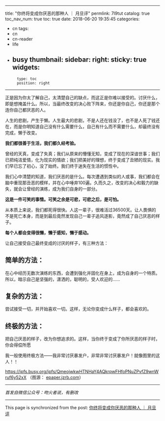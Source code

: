 
---
title: "你终将变成你厌恶的那种人  ｜  月旦评"
permlink: 7l9tut
catalog: true
toc_nav_num: true
toc: true
date: 2018-06-20 19:35:45
categories:
- cn
tags:
- cn
- cn-reader
- life
- busy
thumbnail: 
sidebar:
    right:
        sticky: true
widgets:
    -
        type: toc
        position: right
---


正是因为你太了解自己，太清楚自己的缺点，而这正是你难以接受的。讨厌什么，即是想掩盖什么。所以，当最终改变的决心败下阵来，你还是你自己，你还是那个连你自己都厌恶的人。

人生的悲剧，产生于懒。人生最大的悲剧，不是人还在钱没了，也不是人死了钱还在，而是你明知道自己没有什么需要什么，自己有什么而不需要什么，却最终没有完成，懒于改变。

**我们都很善于生活，我们都久经考验。**

曾经的天真，变成了失真；我们从原来的懵懂无知，变成了现在的深谙世事；我们已把纯洁爱情，化为现实的情欲；我们把美好的理想，终于变成了丑陋的现实。我们早已忘了初心，没了始终。我们终于迷失在生活的惯性中。 

我们心中清楚的知道，我们厌恶的是什么。每次遭遇到类似的人或事，我们都会在脑中重现那丑恶的模样，并在心中唾弃100遍。久而久之，改变的决心和毅力的缺失，就会让曾经的演练，成为我们自身的一部分。

**这是一件可笑的事情。可笑之余是可悲，可悲之后，是可怕。**

从本质上来说，我们都死得很快。人这一辈子，很难活过36500天。让人畏惧的不是死亡本身，而是到最后竟然发现自己一辈子追风逐影，竟然成了自己厌恶的样子。 

**每个人都会变得很懒，懒于感知，懒于感动。**

让自己接受自己最终变成的讨厌的样子，有三种方法：

## 简单的方法：
在心中经历无数次演练的东西，会遭到强化并固化在身上，成为自身的一个特质。所以，暗示自己是坚强的，潇洒的，聪明的，受人欢迎的…… 

## 复杂的方法：
尝试接受一切，并开始喜欢一切。这样，无论你变成什么样子，都会喜欢的。

## 终极的方法：
把自己厌恶的样子，改为你想追求的。这样，当你终于变成了你所厌恶的样子时，你会得偿所愿

我一般使用终极方法——我非常讨厌暴发户，非常非常讨厌暴发户！就像图里的这人！！ 

https://ipfs.busy.org/ipfs/QmeojwkwHTNHaY4AQkrpwFHfoPNuZPvfZ9wnWruf6y52xX
（图源： [epaper.jzrb.com](http://epaper.jzrb.com/jzwb/rmp/1/82/2013-01/08/10/res01_attpic_brief.jpg)）

***
*首发自微信公众号：吻火者说，有删改*

- - -

This page is synchronized from the post: [你终将变成你厌恶的那种人  ｜  月旦评](https://steemit.com/@julian2013/7l9tut)
